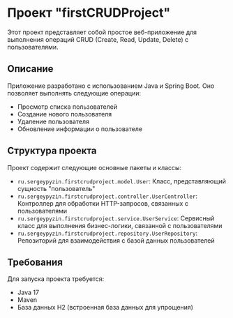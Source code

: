 # Проект "firstCRUDProject"

Этот проект представляет собой простое веб-приложение для выполнения операций CRUD (Create, Read, Update, Delete) с пользователями.

## Описание

Приложение разработано с использованием Java и Spring Boot. Оно позволяет выполнять следующие операции:

- Просмотр списка пользователей
- Создание нового пользователя
- Удаление пользователя
- Обновление информации о пользователе

## Структура проекта

Проект содержит следующие основные пакеты и классы:

- `ru.sergeypyzin.firstcrudproject.model.User`: Класс, представляющий сущность "пользователь"
- `ru.sergeypyzin.firstcrudproject.controller.UserController`: Контроллер для обработки HTTP-запросов, связанных с пользователями
- `ru.sergeypyzin.firstcrudproject.service.UserService`: Сервисный класс для выполнения бизнес-логики, связанной с пользователями
- `ru.sergeypyzin.firstcrudproject.repository.UserRepository`: Репозиторий для взаимодействия с базой данных пользователей

## Требования

Для запуска проекта требуется:

- Java 17
- Maven
- База данных H2 (встроенная база данных для упрощения)

